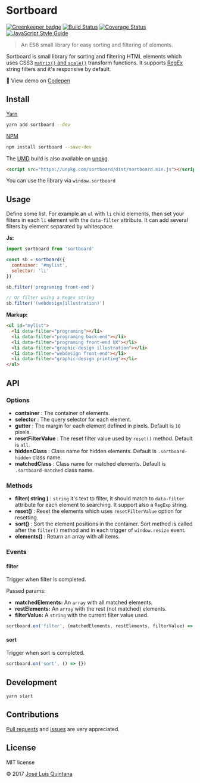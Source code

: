 # Sortboard

[![Greenkeeper badge](https://badges.greenkeeper.io/joseluisq/sortboard.svg)](https://greenkeeper.io/)
[![Build Status](https://travis-ci.org/joseluisq/sortboard.svg?branch=master)](https://travis-ci.org/joseluisq/sortboard) [![Coverage Status](https://coveralls.io/repos/github/joseluisq/sortboard/badge.svg?branch=master)](https://coveralls.io/github/joseluisq/sortboard?branch=master) [![JavaScript Style Guide](https://img.shields.io/badge/code%20style-standard-brightgreen.svg)](http://standardjs.com/)

> An ES6 small library for easy sorting and filtering of elements.

Sortboard is small library for sorting and filtering HTML elements which uses CSS3 [`matrix()` and `scale()`](http://www.w3.org/TR/2011/WD-css3-2d-transforms-20111215/) transform functions. It supports [RegEx](https://developer.mozilla.org/en/docs/Web/JavaScript/Guide/Regular_Expressions) string filters and it's responsive by default.

:tada: View demo on [Codepen](http://codepen.io/joseluisq/full/IlHzo/)

## Install

[Yarn](https://github.com/yarnpkg/)

```sh
yarn add sortboard --dev
```

[NPM](https://www.npmjs.com/)

```sh
npm install sortboard --save-dev
```

The [UMD](https://github.com/umdjs/umd) build is also available on [unpkg](https://unpkg.com).

```html
<script src="https://unpkg.com/sortboard/dist/sortboard.min.js"></script>
```

You can use the library via `window.sortboard`

## Usage

Define some list. For example an `ul` with `li` child elements, then set your filters in each `li` element with the `data-filter` attribute. It can add several filters by element separated by whitespace.

__Js:__

```js
import sortboard from 'sortboard'

const sb = sortboard({
  container: '#mylist',
  selector: 'li'
})

sb.filter('programing front-end')

// Or filter using a RegEx string
sb.filter('(webdesign|illustration)')
```

__Markup:__

```html
<ul id="mylist">
  <li data-filter="programing"></li>
  <li data-filter="programing back-end"></li>
  <li data-filter="programing front-end UX"></li>
  <li data-filter="graphic-design illustration"></li>
  <li data-filter="webdesign front-end"></li>
  <li data-filter="graphic-design printing"></li>
</ul>
```

## API

### Options

- __container__ : The container of elements.
- __selector__ : The query selector for each element.
- __gutter__ : The margin for each element defined in pixels. Default is `10` pixels.
- __resetFilterValue__ : The reset filter value used by `reset()` method. Default is `all`.
- __hiddenClass__ : Class name for hidden elements. Default is `.sortboard-hidden` class name.
- __matchedClass__ : Class name for matched elements. Default is `.sortboard-matched` class name.

### Methods

- __filter( string )__ : `string` it's text to filter, it should match to `data-filter` attribute for each element to searching. It support also a `RegExp` string.
- __reset()__ : Reset the elements which uses `resetFilterValue` option for resetting.
- __sort()__ : Sort the element positions in the container. Sort method is called after the `filter()` method and in each trigger of `window.resize` event.
- __elements()__ : Return an array with all items.

### Events

#### filter
Trigger when filter is completed.

Passed params:
- __matchedElements:__ An `array` with all matched elements.
- __restElements:__ An `array` with the rest (not matched) elements.
- __filterValue:__ A `string` with the current filter value used.

```js
sortboard.on('filter', (matchedElements, restElements, filterValue) => {})
```

#### sort
Trigger when sort is completed.

```js
sortboard.on('sort', () => {})
```

## Development

```sh
yarn start
```

## Contributions

[Pull requests](https://github.com/joseluisq/sortboard/pulls) and [issues](https://github.com/joseluisq/sortboard/issues) are very appreciated.

## License
MIT license

© 2017 [José Luis Quintana](http://git.io/joseluisq)
